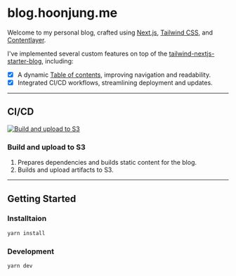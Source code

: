 # blog.hoonjung.me

Welcome to my personal blog, crafted using [Next.js](https://nextjs.org/), [Tailwind CSS](https://tailwindcss.com/), and [Contentlayer](https://contentlayer.dev/).

I've implemented several custom features on top of the [tailwind-nextjs-starter-blog](https://github.com/timlrx/tailwind-nextjs-starter-blog), including:
- [x] A dynamic [Table of contents](https://github.com/go-hoon/blog.hoonjung.me/commit/4ec6700b22da2b7b56dd68937724ad5a7858eac9), improving navigation and readability.
- [x] Integrated CI/CD workflows, streamlining deployment and updates.

---

## CI/CD

[![Build and upload to S3](https://github.com/go-hoon/blog.hoonjung.me/actions/workflows/build-and-push-container.yaml/badge.svg)](https://github.com/go-hoon/blog.hoonjung.me/actions/workflows/build-and-push-container.yaml)

### Build and upload to S3
1. Prepares dependencies and builds static content for the blog.
2. Builds and upload artifacts to S3.

---

## Getting Started

### Installtaion
```bash
yarn install
```

### Development
```bash
yarn dev
```
